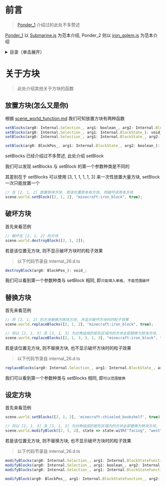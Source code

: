 # 前言

> [Ponder_1](Ponder_1.md) 介绍过的此处不多赘述

[Ponder_1](Ponder_1.md) 以 [Submarine.js](kubejs/client_scripts/Ponder/Submarine.js) 为范本介绍, Ponder_2 则以 [iron_golem.js](kubejs/client_scripts/Ponder/iron_golem.js) 为范本介绍

<details>
  <summary>目录（单击展开）</summary>

  - [前言](#前言)
  - [关于方块](#关于方块)
    1. [放置方块](#放置方块(怎么又是你))
    2. [破坏方块](#破坏方块)
    3. [替换方块](#替换方块)

</details>
 
# 关于方块

> 此处介绍其他关于方块的函数

## 放置方块(怎么又是你)

根据 [scene_world_function.md](kubejs/constant/scene_world_function.md) 我们可知放置方块有两种函数

```js
setBlocks(arg0: Internal.Selection_, arg1: boolean_, arg2: Internal.BlockState_): void_;
setBlocks(arg0: Internal.Selection_, arg1: Internal.BlockState_): void_;
setBlocks(arg0: Internal.Selection_, arg1: Internal.BlockState_, arg2: boolean_): void_;

setBlock(arg0: BlockPos_, arg1: Internal.BlockState_, arg2: boolean_): void_;
```

setBlocks 已经介绍过不多赘述, 此处介绍 setBlock

我们可以发现 setBlocks 与 setBlock 的第一个参数种类是不同的

其差别在于 setBlocks 可以使用 [3, 1, 1, 1, 1, 3] 来一次性放置大量方块, setBlock 一次只能放置一个

```js
// 在 [2, 1, 2] 放置铁块方块, 若该位置原本有方块, 则破坏该原本方块
scene.world.setBlock([2, 1, 2], "minecraft:iron_block", true);
```

## 破坏方块

首先来看范例

```js
// 破坏在 [2, 1, 2] 的方块
scene.world.destroyBlock([2, 1, 2]);
```
若是该位置无方块, 则不显示破坏方块时的粒子效果

> 以下代码节录自 internal_26.d.ts

```js
destroyBlock(arg0: BlockPos_): void_;
```

我们可以看到第一个参数种类与 setBlock 相同, 即`只能填入单格, 不能范围破坏`

## 替换方块

首先来看范例

```js
// 将 [2, 1, 2] 的方块替换为铁块方块, 并显示破坏方块时的粒子效果
scene.world.replaceBlocks([2, 1, 2], "minecraft:iron_block", true);

// 将以 [2, 1, 3] 及 [3, 1, 3] 为对角组成的矩形区域内的方块全部替换为铁块方块, 并不显示破坏方块时的粒子效果
scene.world.replaceBlocks([2, 1, 3, 3, 1, 3], "minecraft:iron_block", false);
```
若是该位置无方块, 则不替换方块, 也不显示破坏方块时的粒子效果

> 以下代码节录自 internal_26.d.ts

```js
replaceBlocks(arg0: Internal.Selection_, arg1: Internal.BlockState_, arg2: boolean_): void_;
```

我们可以看到第一个参数种类与 setBlocks 相同, 即`可以范围替换`

## 设定方块

首先来看范例

```js
scene.world.setBlocks([2, 1, 2], 'minecraft:chiseled_bookshelf', true);

// 将以 [2, 1, 3] 及 [3, 1, 3] 为对角组成的矩形区域内的方块全部替换为铁块方块, 并不显示破坏方块时的粒子效果
scene.world.modifyBlock([2, 1, 2], state => state.with("facing", "west").with("slot_4_occupied", "true"), true);
```
若是该位置无方块, 则不替换方块, 也不显示破坏方块时的粒子效果

> 以下代码节录自 internal_26.d.ts

```js
modifyBlocks(arg0: Internal.Selection_, arg1: Internal.BlockStateFunction_, arg2: boolean_): void_;
modifyBlocks(arg0: Internal.Selection_, arg1: boolean_, arg2: Internal.BlockStateFunction_): void_;
modifyBlocks(arg0: Internal.Selection_, arg1: Internal.BlockStateFunction_): void_;

modifyBlock(arg0: BlockPos_, arg1: Internal.BlockStateFunction_, arg2: boolean_): void_;
```

